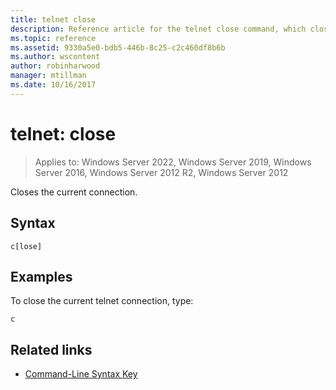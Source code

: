 ```yaml
---
title: telnet close
description: Reference article for the telnet close command, which closes the current telnet connection.
ms.topic: reference
ms.assetid: 9330a5e0-bdb5-446b-8c25-c2c460df8b6b
ms.author: wscontent
author: robinharwood
manager: mtillman
ms.date: 10/16/2017
---
```


# telnet: close

>Applies to: Windows Server 2022, Windows Server 2019, Windows Server 2016, Windows Server 2012 R2, Windows Server 2012

Closes the current connection.

## Syntax

```
c[lose]
```

## Examples

To close the current telnet connection, type:

```
c
```

## Related links

- [Command-Line Syntax Key](command-line-syntax-key.md)
